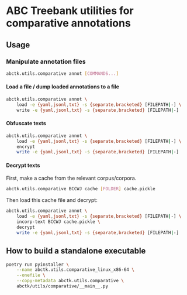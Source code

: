 # ABC Treebank utilities for comparative annotations

## Usage

### Manipulate annotation files

```sh
abctk.utils.comparative annot [COMMANDS...]
```

#### Load a file / dump loaded annotations to a file

```sh
abctk.utils.comparative annot \
    load -e {yaml,jsonl,txt} -s {separate,bracketed} [FILEPATH|-] \
    write -e {yaml,jsonl,txt} -s {separate,bracketed} [FILEPATH|-]
```

#### Obfuscate texts

```sh
abctk.utils.comparative annot \
    load -e {yaml,jsonl,txt} -s {separate,bracketed} [FILEPATH|-] \
    encrypt
    write -e {yaml,jsonl,txt} -s {separate,bracketed} [FILEPATH|-]
```

#### Decrypt texts

First, make a cache from the relevant corpus/corpora.

```sh
abctk.utils.comparative BCCWJ cache [FOLDER] cache.pickle
```

Then load this cache file and decrypt:

```sh
abctk.utils.comparative annot \
    load -e {yaml,jsonl,txt} -s {separate,bracketed} [FILEPATH|-] \
    incorp-text BCCWJ cache.pickle \
    decrypt
    write -e {yaml,jsonl,txt} -s {separate,bracketed} [FILEPATH|-]
```

## How to build a standalone executable

```sh
poetry run pyinstaller \
    --name abctk.utils.comparative_linux_x86-64 \
    --onefile \
    --copy-metadata abctk.utils.comparative \
    abctk/utils/comparative/__main__.py
```
